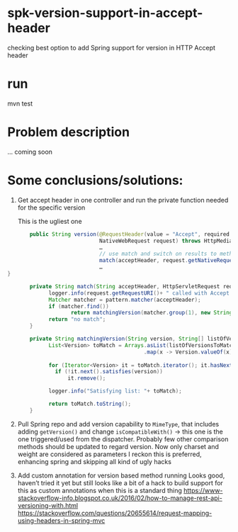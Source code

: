 # spk-version-support-in-accept-header
checking best option to add Spring support for version in HTTP Accept header

# run
mvn test

# Problem description
... coming soon

# Some conclusions/solutions:

1.	Get accept header in one controller and run the private function needed for the specific version

       This is the ugliest one
```java
       public String version(@RequestHeader(value = "Accept", required = false) String acceptHeader,
                             NativeWebRequest request) throws HttpMediaTypeNotAcceptableException {
                             …
                             // use match and switch on results to methods representing needed version
                             match(acceptHeader, request.getNativeRequest(HttpServletRequest.class))   
                             …
}

       private String match(String acceptHeader, HttpServletRequest request) {
             logger.info(request.getRequestURI()+ " called with Accept:" + acceptHeader);
             Matcher matcher = pattern.matcher(acceptHeader);
             if (matcher.find())
                    return matchingVersion(matcher.group(1), new String[] { "1.0.1", "1.3.1", "1.3.4", "2.5.0" });
             return "no match";
       }

       private String matchingVersion(String version, String[] listOfVersionsToMatchTo) {
             List<Version> toMatch = Arrays.asList(listOfVersionsToMatchTo).stream()
                                           .map(x -> Version.valueOf(x)).collect(Collectors.toList());
             
             for (Iterator<Version> it = toMatch.iterator(); it.hasNext(); )
               if (!it.next().satisfies(version))
                   it.remove();

             logger.info("Satisfying list: "+ toMatch);

             return toMatch.toString();
       }
```

2.	Pull Spring repo and add version capability to ```MimeType```, that includes adding ```getVersion()``` and change ```isCompatibleWith()``` -> this one is the one triggered/used from the dispatcher. Probably few other comparison methods should be updated to regard version. Now only charset and weight are considered as parameters
I reckon this is preferred, enhancing spring and skipping all kind of ugly hacks

3.	Add custom annotation for version based method running
Looks good, haven’t tried it yet but still looks like a bit of a hack to build support for this as custom annotations when this is a standard thing
https://www-stackoverflow-info.blogspot.co.uk/2016/02/how-to-manage-rest-api-versioning-with.html
https://stackoverflow.com/questions/20655614/request-mapping-using-headers-in-spring-mvc
